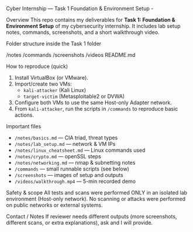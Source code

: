 Cyber Internship — Task 1 
Foundation & Environment Setup - 

 Overview
This repo contains my deliverables for **Task 1: Foundation & Environment Setup** of my cybersecurity internship. It includes lab setup notes, commands, screenshots, and a short walkthrough video.

Folder structure
inside the Task 1 folder 

/notes
/commands
/screenshots
/videos
README.md


 How to reproduce (quick)
1. Install VirtualBox (or VMware).
2. Import/create two VMs:
   - `kali-attacker` (Kali Linux)
   - `target-victim` (Metasploitable2 or DVWA)
3. Configure both VMs to use the same Host-only Adapter network.
4. From `kali-attacker`, run the scripts in `/commands` to reproduce basic actions.

 Important files
- `/notes/basics.md` — CIA triad, threat types
- `/notes/lab_setup.md` — network & VM IPs
- `/notes/linux_cheatsheet.md` — Linux commands used
- `/notes/crypto.md` — openSSL steps
- `/notes/networking.md` — nmap & subnetting notes
- `/commands` — small runnable scripts (see below)
- `/screenshots` — images of setup and outputs
- `/videos/walkthrough.mp4` — 5-min recorded demo

 Safety & scope
All tests and scans were performed ONLY in an isolated lab environment (Host-only network). No scanning or attacks were performed on public networks or external systems.

 Contact / Notes
If reviewer needs different outputs (more screenshots, different scans, or extra explanations), ask and I will provide.
